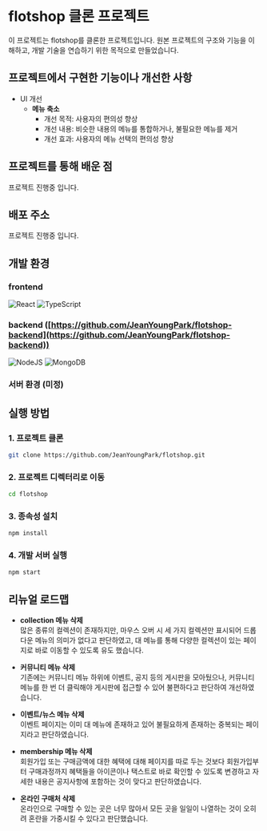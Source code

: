 # flotshop 클론 프로젝트

이 프로젝트는 flotshop를 클론한 프로젝트입니다. 원본 프로젝트의 구조와 기능을 이해하고, 개발 기술을 연습하기 위한 목적으로 만들었습니다.

## 프로젝트에서 구현한 기능이나 개선한 사항
- UI 개선
    - **메뉴 축소**
        - 개선 목적: 사용자의 편의성 향상
        - 개선 내용: 비슷한 내용의 메뉴를 통합하거나, 불필요한 메뉴를 제거
        - 개선 효과: 사용자의 메뉴 선택의 편의성 향상

## 프로젝트를 통해 배운 점
프로젝트 진행중 입니다.

## 배포 주소
프로젝트 진행중 입니다.

## 개발 환경
### frontend
![React](https://img.shields.io/badge/react-%2320232a.svg?style=for-the-badge&logo=react&logoColor=%2361DAFB) ![TypeScript](https://img.shields.io/badge/typescript-%23007ACC.svg?style=for-the-badge&logo=typescript&logoColor=white)
### backend ([https://github.com/JeanYoungPark/flotshop-backend](https://github.com/JeanYoungPark/flotshop-backend))
![NodeJS](https://img.shields.io/badge/node.js-6DA55F?style=for-the-badge&logo=node.js&logoColor=white) ![MongoDB](https://img.shields.io/badge/MongoDB-%234ea94b.svg?style=for-the-badge&logo=mongodb&logoColor=white)

### 서버 환경 (미정)

## 실행 방법

### 1. 프로젝트 클론
```bash
git clone https://github.com/JeanYoungPark/flotshop.git
```
### 2. 프로젝트 디렉터리로 이동
```bash
cd flotshop
```
### 3. 종속성 설치
```bash
npm install
```
### 4. 개발 서버 실행
```bash
npm start
```

## 리뉴얼 로드맵
- **collection 메뉴 삭제**<br/>
    많은 종류의 컬렉션이 존재하지만, 마우스 오버 시 세 가지 컬렉션만 표시되어 드롭다운 메뉴의 의미가 없다고 판단하였고, 대 메뉴를 통해 다양한 컬렉션이 있는 페이지로 바로 이동할 수 있도록 유도 했습니다.

- **커뮤니티 메뉴 삭제**<br/>
    기존에는 커뮤니티 메뉴 하위에 이벤트, 공지 등의 게시판을 모아뒀으나, 커뮤니티 메뉴를 한 번 더 클릭해야 게시판에 접근할 수 있어 불편하다고 판단하여 개선하였습니다.

- **이벤트/뉴스 메뉴 삭제**<br/>
    이벤트 페이지는 이미 대 메뉴에 존재하고 있어 불필요하게 존재하는 중복되는 페이지라고 판단하였습니다.

- **membership 메뉴 삭제**<br/>
    회원가입 또는 구매금액에 대한 혜택에 대해 페이지를 따로 두는 것보다 회원가입부터 구매과정까지 혜택들을 아이콘이나 택스트로 바로 확인할 수 있도록 변경하고 자세한 내용은 공지사항에 포함하는 것이 맞다고 판단하였습니다.

- **온라인 구매처 삭제**<br/>
    온라인으로 구매할 수 있는 곳은 너무 많아서 모든 곳을 일일이 나열하는 것이 오히려 혼란을 가중시킬 수 있다고 판단했습니다.
